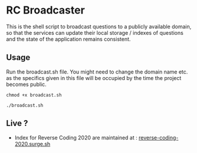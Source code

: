 # RC Broadcaster

This is the shell script to broadcast questions to a publicly available domain, so that the services can update their local storage / indexes of questions and the state of the application remains consistent.

## Usage
Run the broadcast.sh file. You might need to change the domain name etc. as the specifics given in this file will be occupied by the time the project becomes public.
```
chmod +x broadcast.sh

./broadcast.sh
```

## Live ?
- Index for Reverse Coding 2020 are maintained at : [reverse-coding-2020.surge.sh](http://reverse-coding-2020.surge.sh/)